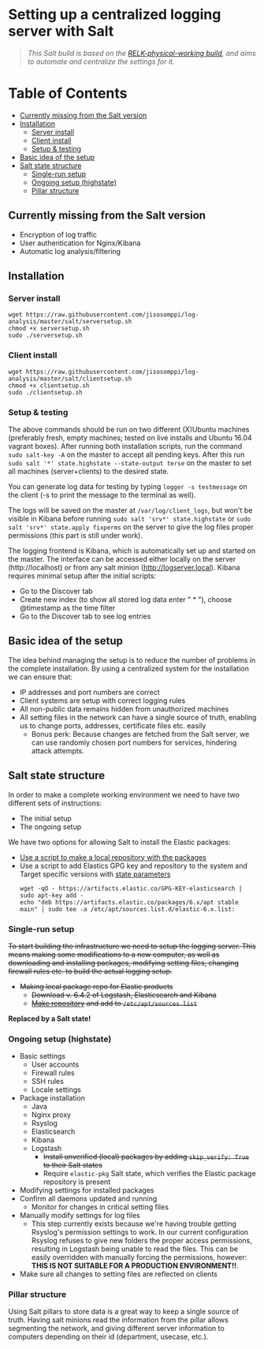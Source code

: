 # Setting up a centralized logging server with Salt
>*This Salt build is based on the [RELK-physical-working build](https://github.com/jisosomppi/log-analysis/tree/master/builds/relk-physical-working), and aims to automate and centralize the settings for it.*

# Table of Contents

- [Currently missing from the Salt version](#currently-missing-from-the-salt-version)
- [Installation](#installation)
  * [Server install](#server-install)
  * [Client install](#client-install)
  * [Setup & testing](#https://github.com/jisosomppi/log-analysis/blob/master/salt/README.md#setup--testing)
- [Basic idea of the setup](#basic-idea-of-the-setup)
- [Salt state structure](#salt-state-structure)
  * [Single-run setup](#single-run-setup)
  * [Ongoing setup (highstate)](#ongoing-setup-(highstate))
  * [Pillar structure](#pillar-structure)

## Currently missing from the Salt version
* Encryption of log traffic
* User authentication for Nginx/Kibana
* Automatic log analysis/filtering

## Installation
### Server install
```
wget https://raw.githubusercontent.com/jisosomppi/log-analysis/master/salt/serversetup.sh
chmod +x serversetup.sh
sudo ./serversetup.sh

```
### Client install
```
wget https://raw.githubusercontent.com/jisosomppi/log-analysis/master/salt/clientsetup.sh
chmod +x clientsetup.sh
sudo ./clientsetup.sh

```
### Setup & testing
The above commands should be run on two different (X)Ubuntu machines (preferably fresh, empty machines; tested on live installs and Ubuntu 16.04 vagrant boxes). After running both installation scripts, run the command `sudo salt-key -A` on the master to accept all pending keys. After this run `sudo salt '*' state.highstate --state-output terse` on the master to set all machines (server+clients) to the desired state.

You can generate log data for testing by typing `logger -s testmessage` on the client (-s to print the message to the terminal as well). 

The logs will be saved on the master at `/var/log/client_logs`, but won't be visible in Kibana before running `sudo salt 'srv*' state.highstate` or `sudo salt 'srv*' state.apply fixperms` on the server to give the log files proper permissions (this part is still under work). 

The logging frontend is Kibana, which is automatically set up and started on the master. The interface can be accessed either locally on the server (http://localhost) or from any salt minion (http://logserver.local). Kibana requires minimal setup after the initial scripts:
* Go to the Discover tab
* Create new index (to show all stored log data enter " \* "), choose @timestamp as the time filter
* Go to the Discover tab to see log entries

## Basic idea of the setup
The idea behind managing the setup is to reduce the number of problems in the complete installation. By using a centralized system for the installation we can ensure that:
* IP addresses and port numbers are correct
* Client systems are setup with correct logging rules
* All non-public data remains hidden from unauthorized machines
* All setting files in the network can have a single source of truth, enabling us to change ports, addresses, certificate files etc. easily
  * Bonus perk: Because changes are fetched from the Salt server, we can use randomly chosen port numbers for services, hindering attack attempts.

## Salt state structure
In order to make a complete working environment we need to have two different sets of instructions:
* The initial setup
* The ongoing setup

We have two options for allowing Salt to install the Elastic packages:
* [Use a script to make a local repository with the packages](https://www.linux.com/learn/create-your-own-local-apt-repository-avoid-dependency-hell)
* Use a script to add Elastics GPG key and repository to the system and Target specific versions with [state parameters](https://docs.saltstack.com/en/latest/ref/states/all/salt.states.pkg.html#salt.states.pkg.installed)
  ```
  wget -qO - https://artifacts.elastic.co/GPG-KEY-elasticsearch | sudo apt-key add -
  echo "deb https://artifacts.elastic.co/packages/6.x/apt stable main" | sudo tee -a /etc/apt/sources.list.d/elastic-6.x.list:
  ```

### Single-run setup
~~To start building the infrastructure we need to setup the logging server. This means making some modifications to a new computer, as well as downloading and installing packages, modifying setting files, changing firewall rules etc. to build the actual logging setup.~~
* ~~Making local package repo for Elastic products~~
  * ~~Download v. 6.4.2 of Logstash, Elasticsearch and Kibana~~
  * ~~[Make repository](https://www.linux.com/learn/create-your-own-local-apt-repository-avoid-dependency-hell) and add to `/etc/apt/sources.list`~~

**Replaced by a Salt state!**

### Ongoing setup (highstate)
* Basic settings
  * User accounts
  * Firewall rules
  * SSH rules
  * Locale settings
* Package installation
  * Java
  * Nginx proxy
  * Rsyslog
  * Elasticsearch
  * Kibana
  * Logstash
    * ~~Install unverified (local) packages by adding `skip_verify: True` to their Salt states~~
    * Require `elastic-pkg` Salt state, which verifies the Elastic package repository is present
* Modifying settings for installed packages
* Confirm all daemons updated and running
  * Monitor for changes in critical setting files
* Manually modify settings for log files
  * This step currently exists because we're having trouble getting Rsyslog's permission settings to work. In our current configuration Rsyslog refuses to give new folders the proper access permissions, resulting in Logstash being unable to read the files. This can be easily overridden with manually forcing the permissions, however:  
  **THIS IS NOT SUITABLE FOR A PRODUCTION ENVIRONMENT!!**. 
* Make sure all changes to setting files are reflected on clients

### Pillar structure
Using Salt pillars to store data is a great way to keep a single source of truth. Having salt minions read the information from the pillar allows segmenting the network, and giving different server information to computers depending on their id (department, usecase, etc.).
